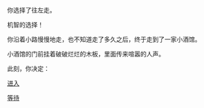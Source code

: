 你选择了往左走。

机智的选择！

你沿着小路慢慢地走，也不知道走了多久之后，终于走到了一家小酒馆。

小酒馆的门前挂着破破烂烂的木板，里面传来喧嚣的人声。

此刻，你决定：

[进入](https://github.com/HailunSong/An-Adventure-Game/blob/master/%E8%BF%9B%E5%85%A5%E5%B0%8F%E9%85%92%E9%A6%86.md)

[等待](https://github.com/HailunSong/An-Adventure-Game/blob/master/%E5%8F%B3%E8%B5%B0.md)
